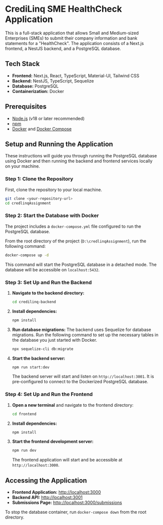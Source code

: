# CrediLinq SME HealthCheck Application

This is a full-stack application that allows Small and Medium-sized Enterprises (SMEs) to submit their company information and bank statements for a "HealthCheck". The application consists of a Next.js frontend, a NestJS backend, and a PostgreSQL database.

## Tech Stack

- **Frontend:** Next.js, React, TypeScript, Material-UI, Tailwind CSS
- **Backend:** NestJS, TypeScript, Sequelize
- **Database:** PostgreSQL
- **Containerization:** Docker

## Prerequisites

- [Node.js](https://nodejs.org/) (v18 or later recommended)
- [npm](https://www.npmjs.com/)
- [Docker](https://www.docker.com/) and [Docker Compose](https://docs.docker.com/compose/)

## Setup and Running the Application

These instructions will guide you through running the PostgreSQL database using Docker and then running the backend and frontend services locally on your machine.

### Step 1: Clone the Repository

First, clone the repository to your local machine.

```bash
git clone <your-repository-url>
cd credlinqAssignment
```

### Step 2: Start the Database with Docker

The project includes a `docker-compose.yml` file configured to run the PostgreSQL database.

From the root directory of the project (`D:\credlinqAssignment`), run the following command:

```bash
docker-compose up -d
```

This command will start the PostgreSQL database in a detached mode. The database will be accessible on `localhost:5432`.

### Step 3: Set Up and Run the Backend

1.  **Navigate to the backend directory:**
    ```bash
    cd credilinq-backend
    ```

2.  **Install dependencies:**
    ```bash
    npm install
    ```

3.  **Run database migrations:**
    The backend uses Sequelize for database migrations. Run the following command to set up the necessary tables in the database you just started with Docker.
    ```bash
    npx sequelize-cli db:migrate
    ```

4.  **Start the backend server:**
    ```bash
    npm run start:dev
    ```
    The backend server will start and listen on `http://localhost:3001`. It is pre-configured to connect to the Dockerized PostgreSQL database.

### Step 4: Set Up and Run the Frontend

1.  **Open a new terminal** and navigate to the frontend directory:
    ```bash
    cd frontend
    ```

2.  **Install dependencies:**
    ```bash
    npm install
    ```

3.  **Start the frontend development server:**
    ```bash
    npm run dev
    ```
    The frontend application will start and be accessible at `http://localhost:3000`.

## Accessing the Application

-   **Frontend Application:** [http://localhost:3000](http://localhost:3000)
-   **Backend API:** [http://localhost:3001](http://localhost:3001)
-   **Submissions Page:** [http://localhost:3000/submissions](http://localhost:3000/submissions)

To stop the database container, run `docker-compose down` from the root directory.

